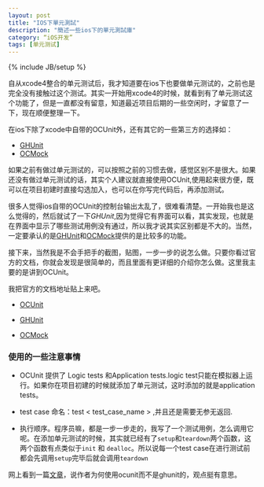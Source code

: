 ```yaml
---
layout: post
title: "IOS下單元測試"
description: "簡述一些ios下的單元測試庫"
category: “iOS开发”
tags: [单元测试]
---
```

{% include JB/setup %}

自从xcode4整合的单元测试后，我才知道要在ios下也要做单元测试的，之前也是完全没有接触过这个测试。其实一开始用xcode4的时候，就看到有了单元测试这个功能了，但是一直都没有留意，知道最近项目后期的一些空闲时，才留意了一下，现在顺便整理一下。

在ios下除了xcode中自带的OCUnit外，还有其它的一些第三方的选择如：
+ [GHUnit](https://github.com/gabriel/gh-unit/downloads)
+ [OCMock](http://ocmock.org/#download)

如果之前有做过单元测试的，可以按照之前的习惯去做，感觉区别不是很大。如果还没有做过单元测试的话，其实个人建议就直接使用OCUnit,使用起来很方便，既可以在项目初建时直接勾选加入，也可以在你写完代码后，再添加测试。

很多人觉得ios自带的OCUnit的控制台输出太乱了，很难看清楚。一开始我也是这么觉得的，然后就试了一下*GHUnit*,因为觉得它有界面可以看，其实发现，也就是在界面中显示了哪些测试用例没有通过，所以我才说其实区别都是不大的。当然，一定要承认的是[GHUnit](https://github.com/gabriel/gh-unit/downloads)和[OCMock](http://ocmock.org/#download)提供的是比较多的功能。

接下来，当然我是不会手把手的截图，贴图，一步一步的说怎么做。只要你看过官方的文档，你就会发现是很简单的，而且里面有更详细的介绍你怎么做。这里我主要的是讲到OCUnit。

我把官方的文档地址贴上来吧。

+ [OCUnit](https://developer.apple.com/library/mac/#documentation/DeveloperTools/Conceptual/UnitTesting/00-About_Unit_Testing/about.html)

+ [GHUnit](http://gabriel.github.io/gh-unit/docs/index.html)

+ [OCMock](http://ocmock.org/tutorials/)

### 使用的一些注意事情
+ OCUnit 提供了 Logic tests 和Application tests.logic test只能在模拟器上运行。如果你在项目初建的时候就添加了单元测试，这时添加的就是application tests。

+ test case 命名：test < test_case_name > ,并且还是需要无参无返回.

+ 执行顺序。程序员嘛，都是一步一步走的，我写了一个测试用例，怎么调用它呢。在添加单元测试的时候，其实就已经有了`setup`和`teardown`两个函数，这两个函数有点类似于`init` 和 `dealloc`。所以说每一个test case在进行测试前都会先调用`setup`完毕后就会调用`teardown`

网上看到一篇[文章][1]，说作者为何使用ocunit而不是ghunit的，观点挺有意思。




[1]: http://longweekendmobile.com/2011/04/15/unit-testing-in-xcode-4-use-ocunit-and-sentest-instead-of-ghunit/




